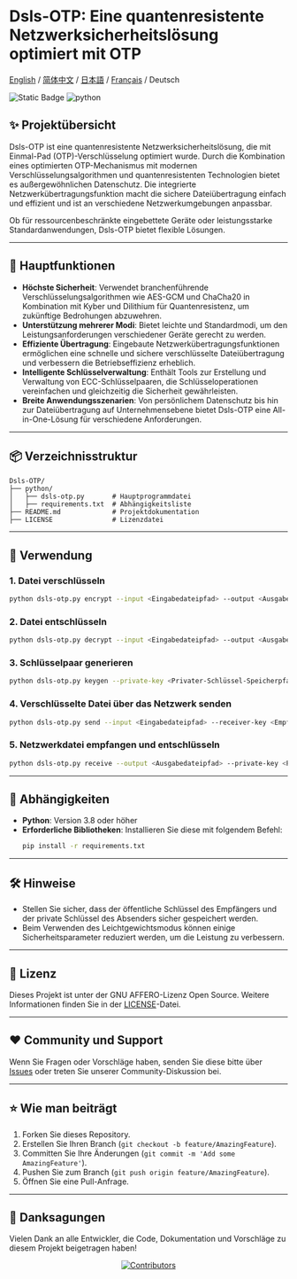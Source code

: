 # Dsls-OTP: Eine quantenresistente Netzwerksicherheitslösung optimiert mit OTP

[English](READM.md) / [简体中文](README_CN.md) / [日本語](README_JP.md) / [Français](README_FR.md) / Deutsch

![Static Badge](https://img.shields.io/badge/License_GNU_AFFERO-0?logo=gnu&color=8A2BE2)
<img src="https://img.shields.io/badge/python-3.10 ~ 3.13 -blue.svg" alt="python">

## ✨ Projektübersicht

Dsls-OTP ist eine quantenresistente Netzwerksicherheitslösung, die mit Einmal-Pad (OTP)-Verschlüsselung optimiert wurde. Durch die Kombination eines optimierten OTP-Mechanismus mit modernen Verschlüsselungsalgorithmen und quantenresistenten Technologien bietet es außergewöhnlichen Datenschutz. Die integrierte Netzwerkübertragungsfunktion macht die sichere Dateiübertragung einfach und effizient und ist an verschiedene Netzwerkumgebungen anpassbar.

Ob für ressourcenbeschränkte eingebettete Geräte oder leistungsstarke Standardanwendungen, Dsls-OTP bietet flexible Lösungen.

---

## 🚀 Hauptfunktionen

- **Höchste Sicherheit**: Verwendet branchenführende Verschlüsselungsalgorithmen wie AES-GCM und ChaCha20 in Kombination mit Kyber und Dilithium für Quantenresistenz, um zukünftige Bedrohungen abzuwehren.
- **Unterstützung mehrerer Modi**: Bietet leichte und Standardmodi, um den Leistungsanforderungen verschiedener Geräte gerecht zu werden.
- **Effiziente Übertragung**: Eingebaute Netzwerkübertragungsfunktionen ermöglichen eine schnelle und sichere verschlüsselte Dateiübertragung und verbessern die Betriebseffizienz erheblich.
- **Intelligente Schlüsselverwaltung**: Enthält Tools zur Erstellung und Verwaltung von ECC-Schlüsselpaaren, die Schlüsseloperationen vereinfachen und gleichzeitig die Sicherheit gewährleisten.
- **Breite Anwendungsszenarien**: Von persönlichem Datenschutz bis hin zur Dateiübertragung auf Unternehmensebene bietet Dsls-OTP eine All-in-One-Lösung für verschiedene Anforderungen.

---

## 📦 Verzeichnisstruktur

```
Dsls-OTP/
├── python/
│   ├── dsls-otp.py       # Hauptprogrammdatei
│   ├── requirements.txt  # Abhängigkeitsliste
├── README.md             # Projektdokumentation
├── LICENSE               # Lizenzdatei
```

---

## 📖 Verwendung

### 1. Datei verschlüsseln
```bash
python dsls-otp.py encrypt --input <Eingabedateipfad> --output <Ausgabedateipfad> --receiver-key <Empfänger-Öffentlicher-Schlüssel-Dateipfad> [--lightweight]
```

### 2. Datei entschlüsseln
```bash
python dsls-otp.py decrypt --input <Eingabedateipfad> --output <Ausgabedateipfad> --private-key <Privater-Schlüssel-Dateipfad> [--password <Privater-Schlüssel-Passwort>]
```

### 3. Schlüsselpaar generieren
```bash
python dsls-otp.py keygen --private-key <Privater-Schlüssel-Speicherpfad> --public-key <Öffentlicher-Schlüssel-Speicherpfad> [--password <Privater-Schlüssel-Passwort>]
```

### 4. Verschlüsselte Datei über das Netzwerk senden
```bash
python dsls-otp.py send --input <Eingabedateipfad> --receiver-key <Empfänger-Öffentlicher-Schlüssel-Dateipfad> --target <Ziel-IP:Port> [--lightweight]
```

### 5. Netzwerkdatei empfangen und entschlüsseln
```bash
python dsls-otp.py receive --output <Ausgabedateipfad> --private-key <Privater-Schlüssel-Dateipfad> [--listen <Listen-Adresse:Port>] [--password <Privater-Schlüssel-Passwort>]
```

---

## 🔧 Abhängigkeiten

- **Python**: Version 3.8 oder höher
- **Erforderliche Bibliotheken**: Installieren Sie diese mit folgendem Befehl:
  ```bash
  pip install -r requirements.txt
  ```

---

## 🛠️ Hinweise

- Stellen Sie sicher, dass der öffentliche Schlüssel des Empfängers und der private Schlüssel des Absenders sicher gespeichert werden.
- Beim Verwenden des Leichtgewichtsmodus können einige Sicherheitsparameter reduziert werden, um die Leistung zu verbessern.

---

## 📜 Lizenz

Dieses Projekt ist unter der GNU AFFERO-Lizenz Open Source. Weitere Informationen finden Sie in der [LICENSE](LICENSE)-Datei.

---

## ❤️ Community und Support

Wenn Sie Fragen oder Vorschläge haben, senden Sie diese bitte über [Issues](https://github.com/DslsDZC/Dsls-OTP/issues) oder treten Sie unserer Community-Diskussion bei.

---

## ⭐ Wie man beiträgt

1. Forken Sie dieses Repository.
2. Erstellen Sie Ihren Branch (`git checkout -b feature/AmazingFeature`).
3. Committen Sie Ihre Änderungen (`git commit -m 'Add some AmazingFeature'`).
4. Pushen Sie zum Branch (`git push origin feature/AmazingFeature`).
5. Öffnen Sie eine Pull-Anfrage.

---

## 🌟 Danksagungen

Vielen Dank an alle Entwickler, die Code, Dokumentation und Vorschläge zu diesem Projekt beigetragen haben!

<p align="center">
  <a href="https://github.com/DslsDZC/Dsls-OTP/graphs/contributors">
    <img src="https://contrib.rocks/image?repo=DslsDZC/Dsls-OTP" alt="Contributors">
  </a>
</p>
